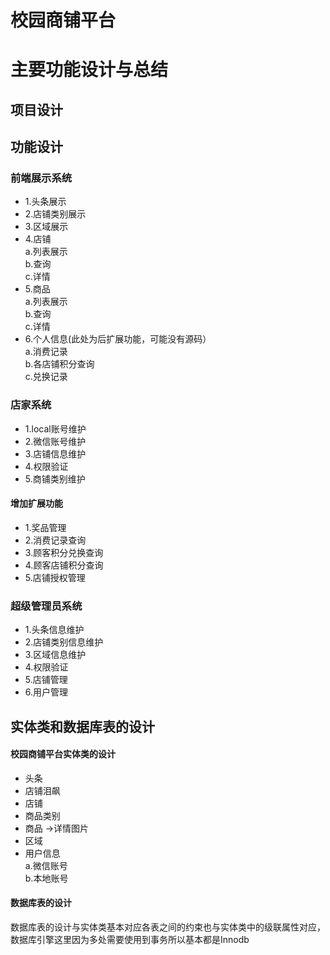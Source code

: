 # 校园商铺平台
主要功能设计与总结
============
项目设计
---------
## 功能设计
### 前端展示系统
* 1.头条展示
* 2.店铺类别展示
* 3.区域展示
* 4.店铺<br>
    a.列表展示<br>
    b.查询<br>
    c.详情
* 5.商品<br>
    a.列表展示<br>
    b.查询<br>
    c.详情
* 6.个人信息(此处为后扩展功能，可能没有源码）<br>
    a.消费记录<br>
    b.各店铺积分查询<br>
    c.兑换记录
    <br>
### 店家系统
* 1.local账号维护
* 2.微信账号维护
* 3.店铺信息维护
* 4.权限验证
* 5.商铺类别维护<br>
#### 增加扩展功能
* 1.奖品管理
* 2.消费记录查询
* 3.顾客积分兑换查询
* 4.顾客店铺积分查询
* 5.店铺授权管理
  <br>
### 超级管理员系统
* 1.头条信息维护
* 2.店铺类别信息维护
* 3.区域信息维护
* 4.权限验证
* 5.店铺管理
* 6.用户管理

## 实体类和数据库表的设计
#### 校园商铺平台实体类的设计
* 头条
* 店铺泪飙
* 店铺
* 商品类别
* 商品 ->详情图片
* 区域
* 用户信息<br>
    a.微信账号<br>
    b.本地账号<br>
#### 数据库表的设计
数据库表的设计与实体类基本对应各表之间的约束也与实体类中的级联属性对应，数据库引擎这里因为多处需要使用到事务所以基本都是Innodb
